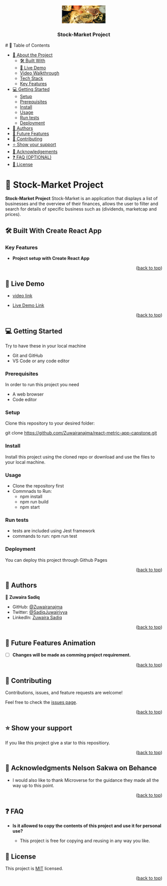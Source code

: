 <a name="readme-top"></a>
<div align="center">
  <img src="./src/Assets/coinmarketcap.png" alt="logo" width="140"  height="auto" />
  <br/>

  <h3><b>Stock-Market Project</b></h3>

</div>
# 📗 Table of Contents

- [📖 About the Project](#about-project)
  - [🛠 Built With](#built-with)
   - [🚀 Live Demo](#live-demo)
    - [Video Walkthrough](#video-walkthrough)
    - [Tech Stack](#tech-stack)
    - [Key Features](#key-features)
- [💻 Getting Started](#getting-started)
  - [Setup](#setup)
  - [Prerequisites](#prerequisites)
  - [Install](#install)
  - [Usage](#usage)
  - [Run tests](#run-tests)
  - [Deployment](#triangular_flag_on_post-deployment)
- [👥 Authors](#authors)
- [🔭 Future Features](#future-features)
- [🤝 Contributing](#contributing)
- [⭐️ Show your support](#support)
- [🙏 Acknowledgements](#acknowledgements)
- [❓ FAQ (OPTIONAL)](#faq)
- [📝 License](#license)

<!-- PROJECT DESCRIPTION -->

# 📖 Stock-Market Project <a name="about-project"></a>

**Stock-Market Project** Stock-Market is an application that displays a list of businesses and the overview of their finances, allows the user to filter and search for details of specific business such as  (dividends, marketcap and prices).

## 🛠 Built With <a name="built-with">Create React App</a>


### Key Features <a name="key-features"></a>

- **Project setup with Create React App**

<p align="right">(<a href="#readme-top">back to top</a>)</p>

## 🚀 Live Demo <a name="live-demo"></a>
- [video link](https://www.loom.com/share/Zuwaira-Sadiq-or-Loom-13-September-2023-9e51f50a5f6241d38641a9076d8eb0de?sid=ef1e4fa5-0db4-4446-a83d-fbae5a99527e)


- [Live Demo Link]()
<p align="right">(<a href="#readme-top">back to top</a>)</p>

## 💻 Getting Started <a name="getting-started"></a>

Try to have these in your local machine

- Git and GitHub
- VS Code or any code editor

### Prerequisites

In order to run this project you need 
- A web browser
- Code editor

### Setup

Clone this repository to your desired folder:

git clone https://github.com/Zuwairanajma/react-metric-app-capstone.git

### Install

Install this project using the cloned repo or download and use the files to your local machine.

### Usage

- Clone the repository first
- Commnads to Run: 
    - npm install
    - npm run build
    - npm start

### Run tests

- tests are included using Jest framework
- commands to run:   npm run test 

### Deployment

You can deploy this project through Github Pages

<p align="right">(<a href="#readme-top">back to top</a>)</p>

<!-- AUTHORS -->

## 👥 Authors <a name="authors"></a>

👤 **Zuwaira Sadiq**
- GitHub: [@Zuwairanajma](https://github.com/Zuwairanajma)
- Twitter: [@SadiqJuwairiyya](https://twitter.com/SadiqJuwairiyya)
- LinkedIn: [Zuwaira Sadiq](https://www.linkedin.com/in/zuwaira-sadiq-566b891b0?)

<p align="right">(<a href="#readme-top">back to top</a>)</p>

## 🔭 Future Features <a name="future-features">Animation</a>

- [ ] **Changes will be made as comming project requirement.**

<p align="right">(<a href="#readme-top">back to top</a>)</p>

<!-- CONTRIBUTING -->

## 🤝 Contributing <a name="contributing"></a>

Contributions, issues, and feature requests are welcome!

Feel free to check the [issues page](../../issues/).

<p align="right">(<a href="#readme-top">back to top</a>)</p>

## ⭐️ Show your support <a name="support"></a>

If you like this project give a star to this repositiory.

<p align="right">(<a href="#readme-top">back to top</a>)</p>

## 🙏 Acknowledgments <a name="acknowledgements"> Nelson Sakwa on Behance</a>

- I would also like to thank Microverse for the guidance they made all the way up to this point. 

<p align="right">(<a href="#readme-top">back to top</a>)</p>

## ❓ FAQ <a name="faq"></a>

- **Is it allowed to copy the contents of this project and use it for personal use?**

  - This project is free for copying and reusing in any way you like.

## 📝 License <a name="license"></a>

This project is [MIT](./LICENSE) licensed.

<p align="right">(<a href="#readme-top">back to top</a>)</p>